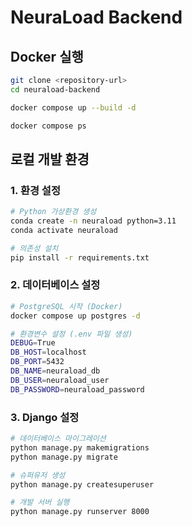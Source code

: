 # NeuraLoad Backend
## Docker 실행

```bash
git clone <repository-url>
cd neuraload-backend

docker compose up --build -d

docker compose ps
```
## 로컬 개발 환경

### 1. 환경 설정

```bash
# Python 가상환경 생성
conda create -n neuraload python=3.11
conda activate neuraload

# 의존성 설치
pip install -r requirements.txt
```

### 2. 데이터베이스 설정

```bash
# PostgreSQL 시작 (Docker)
docker compose up postgres -d

# 환경변수 설정 (.env 파일 생성)
DEBUG=True
DB_HOST=localhost
DB_PORT=5432
DB_NAME=neuraload_db
DB_USER=neuraload_user
DB_PASSWORD=neuraload_password
```

### 3. Django 설정

```bash
# 데이터베이스 마이그레이션
python manage.py makemigrations
python manage.py migrate

# 슈퍼유저 생성
python manage.py createsuperuser

# 개발 서버 실행
python manage.py runserver 8000
```